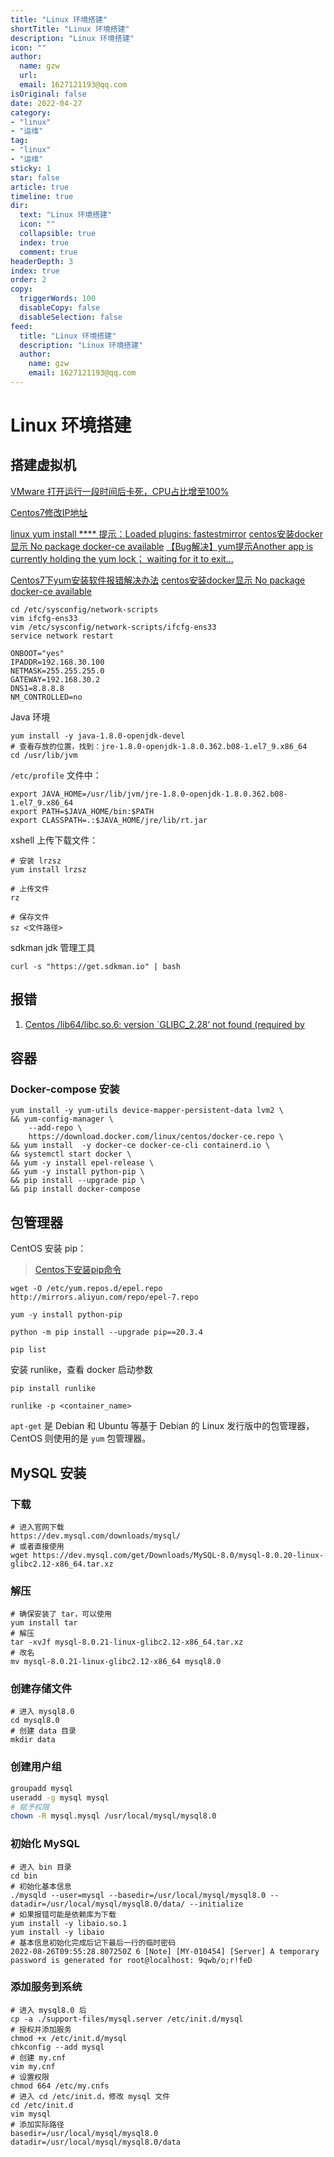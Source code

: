 ```yaml
---
title: "Linux 环境搭建"
shortTitle: "Linux 环境搭建"
description: "Linux 环境搭建"
icon: ""
author: 
  name: gzw
  url: 
  email: 1627121193@qq.com
isOriginal: false
date: 2022-04-27
category: 
- "linux"
- "运维"
tag:
- "linux"
- "运维"
sticky: 1
star: false
article: true
timeline: true
dir:
  text: "Linux 环境搭建"
  icon: ""
  collapsible: true
  index: true
  comment: true
headerDepth: 3
index: true
order: 2
copy:
  triggerWords: 100
  disableCopy: false
  disableSelection: false
feed:
  title: "Linux 环境搭建"
  description: "Linux 环境搭建"
  author:
    name: gzw
    email: 1627121193@qq.com
---
```






# Linux 环境搭建





## 搭建虚拟机

[VMware 打开运行一段时间后卡死，CPU占比增至100%](https://blog.csdn.net/hxinyu6666/article/details/127893227)

[Centos7修改IP地址](https://blog.csdn.net/WeiHao0240/article/details/121076163#:~:text=Centos7%E4%BF%AE%E6%94%B9IP%E5%9C%B0%E5%9D%80%201%201.%20%E6%9F%A5%E7%9C%8B%E6%9C%AC%E5%9C%B0ip%20ifconfig%201%202%202.,%E9%87%8D%E5%90%AF%E7%BD%91%E7%BB%9C%E6%9C%8D%E5%8A%A1%E5%8D%B3%E5%8F%AF%20service%20network%20restart%201%20%E5%A6%82%E6%9E%9C%E6%B2%A1%E6%9C%89%E9%87%8D%E5%90%AF%EF%BC%8C%E8%A6%81%E6%89%8B%E5%8A%A8%E9%87%8D%E5%90%AF%E4%B8%80%E4%B8%8B%E6%9C%8D%E5%8A%A1%E5%99%A8%E5%8D%B3%E5%8F%AF%E3%80%82%20%E6%B3%A8%E6%84%8F%EF%BC%9A%20%E5%A6%82%E6%9E%9C%E6%9C%8D%E5%8A%A1%E5%99%A8%E6%B2%A1%E6%9C%89%E6%98%BE%E7%A4%BA%E5%99%A8%EF%BC%8C%E9%82%A3%E5%B0%B1%E7%99%BB%E5%BD%95%E5%88%B0%E8%B7%AF%E7%94%B1%E5%99%A8%E9%87%8C%E9%9D%A2%E6%9F%A5%E7%9C%8B%E5%9C%A8%E7%BA%BF%E4%B8%BB%E6%9C%BA%E7%9A%84ip%E8%BF%9B%E8%A1%8C%E6%8E%A8%E6%B5%8B%E3%80%82)



[linux yum install **** 提示：Loaded plugins: fastestmirror](https://blog.csdn.net/qcsdn123/article/details/120087514)
[centos安装docker显示 No package docker-ce available](https://blog.csdn.net/qq_25760623/article/details/88657491)
[【Bug解决】yum提示Another app is currently holding the yum lock； waiting for it to exit...](https://blog.csdn.net/Dan1374219106/article/details/112450922)

[Centos7下yum安装软件报错解决办法](https://www.cnblogs.com/HByang/p/9198712.html)
[centos安装docker显示 No package docker-ce available](https://blog.csdn.net/qq_25760623/article/details/88657491)

```shell
cd /etc/sysconfig/network-scripts
vim ifcfg-ens33
vim /etc/sysconfig/network-scripts/ifcfg-ens33
service network restart
```



```shell
ONBOOT="yes"
IPADDR=192.168.30.100
NETMASK=255.255.255.0
GATEWAY=192.168.30.2
DNS1=8.8.8.8
NM_CONTROLLED=no
```



Java 环境

```shell
yum install -y java-1.8.0-openjdk-devel
# 查看存放的位置，找到：jre-1.8.0-openjdk-1.8.0.362.b08-1.el7_9.x86_64
cd /usr/lib/jvm
```

`/etc/profile` 文件中：

```shell
export JAVA_HOME=/usr/lib/jvm/jre-1.8.0-openjdk-1.8.0.362.b08-1.el7_9.x86_64
export PATH=$JAVA_HOME/bin:$PATH
export CLASSPATH=.:$JAVA_HOME/jre/lib/rt.jar
```



xshell 上传下载文件：

```shell
# 安装 lrzsz
yum install lrzsz

# 上传文件
rz

# 保存文件
sz <文件路径>
```





sdkman jdk 管理工具

```shell
curl -s "https://get.sdkman.io" | bash
```







## 报错

1. [Centos /lib64/libc.so.6: version `GLIBC_2.28‘ not found (required by](https://blog.csdn.net/NinjaKilling/article/details/125979091)







## 容器

### Docker-compose 安装

```shell
yum install -y yum-utils device-mapper-persistent-data lvm2 \
&& yum-config-manager \
    --add-repo \
    https://download.docker.com/linux/centos/docker-ce.repo \
&& yum install  -y docker-ce docker-ce-cli containerd.io \
&& systemctl start docker \
&& yum -y install epel-release \
&& yum -y install python-pip \
&& pip install --upgrade pip \
&& pip install docker-compose
```





## 包管理器

CentOS 安装 pip：

> [Centos下安装pip命令](https://blog.csdn.net/linchare/article/details/105008530)

```shell
wget -O /etc/yum.repos.d/epel.repo http://mirrors.aliyun.com/repo/epel-7.repo

yum -y install python-pip

python -m pip install --upgrade pip==20.3.4

pip list
```



安装 runlike，查看 docker 启动参数

```shell
pip install runlike

runlike -p <container_name>
```



`apt-get` 是 Debian 和 Ubuntu 等基于 Debian 的 Linux 发行版中的包管理器，CentOS 则使用的是 `yum` 包管理器。









## MySQL 安装

### 下载

```shell
# 进入官网下载
https://dev.mysql.com/downloads/mysql/
# 或者直接使用
wget https://dev.mysql.com/get/Downloads/MySQL-8.0/mysql-8.0.20-linux-glibc2.12-x86_64.tar.xz
```



### 解压

```shell
# 确保安装了 tar，可以使用
yum install tar
# 解压
tar -xvJf mysql-8.0.21-linux-glibc2.12-x86_64.tar.xz
# 改名
mv mysql-8.0.21-linux-glibc2.12-x86_64 mysql8.0
```



### 创建存储文件

```shell
# 进入 mysql8.0
cd mysql8.0
# 创建 data 目录
mkdir data
```



### 创建用户组

```bash
groupadd mysql
useradd -g mysql mysql
# 赋予权限
chown -R mysql.mysql /usr/local/mysql/mysql8.0
```



### 初始化 MySQL

```shell
# 进入 bin 目录
cd bin
# 初始化基本信息
./mysqld --user=mysql --basedir=/usr/local/mysql/mysql8.0 --datadir=/usr/local/mysql/mysql8.0/data/ --initialize
# 如果报错可能是依赖库为下载
yum install -y libaio.so.1
yum install -y libaio
# 基本信息初始化完成后记下最后一行的临时密码
2022-08-26T09:55:28.807250Z 6 [Note] [MY-010454] [Server] A temporary password is generated for root@localhost: 9qwb/o;r!feD
```



### 添加服务到系统

```shell
# 进入 mysql8.0 后
cp -a ./support-files/mysql.server /etc/init.d/mysql
# 授权并添加服务
chmod +x /etc/init.d/mysql
chkconfig --add mysql
# 创建 my.cnf
vim my.cnf
# 设置权限
chmod 664 /etc/my.cnfs
# 进入 cd /etc/init.d，修改 mysql 文件
cd /etc/init.d
vim mysql
# 添加实际路径
basedir=/usr/local/mysql/mysql8.0
datadir=/usr/local/mysql/mysql8.0/data
```

